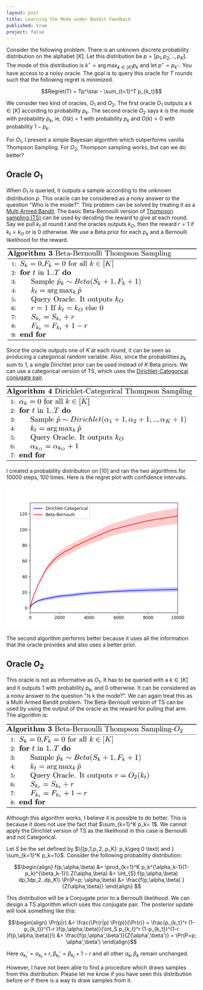```yaml
---
layout: post
title: Learning the Mode under Bandit Feedback
published: true
project: false
---
```


Consider the following problem. There is an unknown discrete probability distribution on the alphabet $[K]$. Let this distribution be $p=[p_1,p_2,..,p_K]$.  The mode of this distribution is $k^\star = \arg \max_{k \in [K]} p_k$ and let $p^\star = p_{k^\star}$. You have access to a noisy oracle. The goal is to query this oracle for $T$ rounds such that the following regret is minimized. 

$$Regret(T) = Tp^\star - \sum_{t=1}^T p_{k_t}$$

We consider two kind of oracles, $O_1$ and $O_2$. The first oracle $O_1$ outputs a $k \in [K]$ according to probability $p_k$. The second oracle $O_2$ says $k$ is the mode with probability $p_k$, ie,  $O(k) = 1$ with probability $p_k$ and $O(k) = 0$ with probability $1-p_k$. 

For $O_1$, I present a simple Bayesian algorithm which outperforms vanilla Thompson Sampling. For $O_2$, Thompson sampling works, but can we do better?

## Oracle $O_1$

When $O_1$ is queried, it outputs a sample according to the unknown distribution $p$. This oracle can be considered as a noisy answer to the question "Who is the mode?". This problem can be solved by treating it as a [Multi Armed Bandit](https://sudeepraja.github.io/Bandits/). The basic Beta-Bernoulli version of [Thompson sampling (TS)](https://sudeepraja.github.io/PureExp/) can be used by deciding the reward to give at each round. Say we pull $k_t$ at round $t$ and the oracles outputs $k_{O}$, then the reward $r=1$ if $k_t=k_{O}$ or is $0$ otherwise. We use a Beta prior for each $p_k$ and a Bernoulli likelihood for the reward. 

![enter image description here](https://raw.githubusercontent.com/sudeepraja/sudeepraja.github.io/master/images/TSBB.png)

Since the oracle outputs one of $K$ at each round, it can be seen as producing a categorical random variable. Also, since the probabilities $p_k$ sum to $1$,  a single Dirichlet prior can be used instead of $K$ Beta priors. We can use a categorical version of TS, which uses the [Dirichlet-Categorical conjugate pair](https://sudeepraja.github.io/Bayes/).

![enter image description here](https://raw.githubusercontent.com/sudeepraja/sudeepraja.github.io/master/images/TSDC.png)

I created a probability distribution on $[10]$ and ran the two algorithms for 10000 steps, 100 times. Here is the regret plot with confidence intervals.

![enter image description here](https://raw.githubusercontent.com/sudeepraja/sudeepraja.github.io/master/images/regret_DC_BB.png)

The second algorithm performs better because it uses all the information that the oracle provides and also uses a better prior.

## Oracle $O_2$

This oracle is not as informative as $O_1$. It has to be queried with a $k\in [K]$ and it outputs $1$ with probability $p_k$, and $0$ otherwise. It can be considered as a noisy answer to the question "Is k the mode?". We can again treat this as a Multi Armed Bandit problem. The Beta-Bernoulli version of TS can be used by using the output of the oracle as the reward for pulling that arm. The algorithm is:

![enter image description here](https://raw.githubusercontent.com/sudeepraja/sudeepraja.github.io/master/images/TS_O2.png)

Although this algorithm works, I believe it is possible to do better. This is because it does not use the fact that $\sum_{k=1}^K p_k= 1$. We cannot apply the Dirichlet version of TS as the likelihood in this case is Bernoulli and not Categorical.

Let $S$ be the set defined by $\{[p_1,p_2,.p_K]: p_k\geq 0 \text{ and } \sum_{k=1}^K p_k=1\}$. Consider the following probability distribution:

$$\begin{align}
f(p,\alpha,\beta) &= \prod_{k=1}^K p_k^{\alpha_k-1}(1-p_k)^{\beta_k-1}\\
Z(\alpha,\beta) &= \int_{S} f(p,\alpha,\beta) dp_1dp_2..dp_K\\
\Pr(P=p; \alpha,\beta) &= \frac{f(p,\alpha,\beta) }{Z(\alpha,\beta)}
\end{align}
$$

This distribution will be a Conjugate prior to a Bernoulli likelihood. We can design a TS algorithm which uses this conjugate pair. The posterior update will look something like this:

$$\begin{align}
\Pr(p|r) &= \frac{\Pr(r|p) \Pr(p)}{\Pr(r)} = \frac{p_{k_t}^r (1-p_{k_t})^{1-r }f(p,\alpha,\beta)}{\int_S p_{k_t}^r (1-p_{k_t})^{1-r }f(p,\alpha,\beta)}\\
&= \frac{f(p,\alpha',\beta')}{Z(\alpha',\beta')} = \Pr(P=p; \alpha',\beta')
\end{align}$$

Here $\alpha_{k_t}' = \alpha_{k_t} + r, \beta_{k_t}' = \beta_{k_t} + 1-r$ and all other $\alpha_k, \beta_k$ remain unchanged.

However, I have not been able to find a procedure which draws samples from this distribution. Please let me know if you have seen this distribution before or if there is a way to draw samples from it.